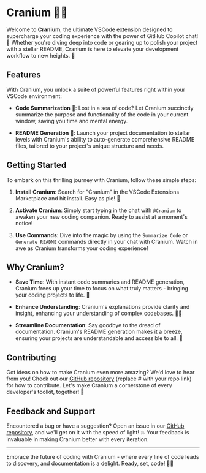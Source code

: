 # Cranium 🧠✨

Welcome to **Cranium**, the ultimate VSCode extension designed to supercharge your coding experience with the power of GitHub Copilot chat! 🚀 Whether you're diving deep into code or gearing up to polish your project with a stellar README, Cranium is here to elevate your development workflow to new heights. 🌟

## Features

With Cranium, you unlock a suite of powerful features right within your VSCode environment:

- **Code Summarization** 📝: Lost in a sea of code? Let Cranium succinctly summarize the purpose and functionality of the code in your current window, saving you time and mental energy.

- **README Generation** 📄: Launch your project documentation to stellar levels with Cranium's ability to auto-generate comprehensive README files, tailored to your project's unique structure and needs.

## Getting Started

To embark on this thrilling journey with Cranium, follow these simple steps:

1. **Install Cranium**: Search for "Cranium" in the VSCode Extensions Marketplace and hit install. Easy as pie! 🥧

2. **Activate Cranium**: Simply start typing in the chat with `@Cranium` to awaken your new coding companion. Ready to assist at a moment's notice!

3. **Use Commands**: Dive into the magic by using the `Summarize Code` or `Generate README` commands directly in your chat with Cranium. Watch in awe as Cranium transforms your coding experience!

## Why Cranium?

- **Save Time**: With instant code summaries and README generation, Cranium frees up your time to focus on what truly matters - bringing your coding projects to life. 🌱

- **Enhance Understanding**: Cranium's explanations provide clarity and insight, enhancing your understanding of complex codebases. 🤔💡

- **Streamline Documentation**: Say goodbye to the dread of documentation. Cranium's README generation makes it a breeze, ensuring your projects are understandable and accessible to all. 📖

## Contributing

Got ideas on how to make Cranium even more amazing? We'd love to hear from you! Check out our [GitHub repository](#) (replace # with your repo link) for how to contribute. Let's make Cranium a cornerstone of every developer's toolkit, together! 💪

## Feedback and Support

Encountered a bug or have a suggestion? Open an issue in our [GitHub repository](#), and we'll get on it with the speed of light! 💥 Your feedback is invaluable in making Cranium better with every iteration.

---

Embrace the future of coding with Cranium - where every line of code leads to discovery, and documentation is a delight. Ready, set, code! 🎉✨
